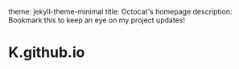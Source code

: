 theme: jekyll-theme-minimal
title: Octocat's homepage
description: Bookmark this to keep an eye on my project updates!

# K.github.io

